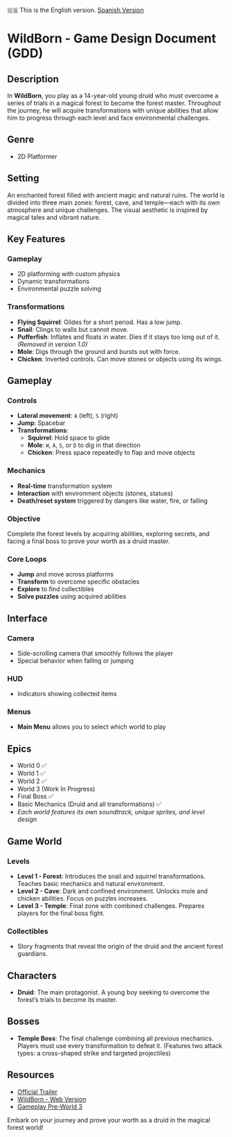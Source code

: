 🇬🇧 This is the English version. [Spanish Version](README.es.md)

# WildBorn - Game Design Document (GDD)

## Description
In **WildBorn**, you play as a 14-year-old young druid who must overcome a series of trials in a magical forest to become the forest master. Throughout the journey, he will acquire transformations with unique abilities that allow him to progress through each level and face environmental challenges.

## Genre
- 2D Platformer

## Setting
An enchanted forest filled with ancient magic and natural ruins. The world is divided into three main zones: forest, cave, and temple—each with its own atmosphere and unique challenges. The visual aesthetic is inspired by magical tales and vibrant nature.

## Key Features

### Gameplay
- 2D platforming with custom physics
- Dynamic transformations
- Environmental puzzle solving

### Transformations
- **Flying Squirrel**: Glides for a short period. Has a low jump.
- **Snail**: Clings to walls but cannot move.
- **Pufferfish**: Inflates and floats in water. Dies if it stays too long out of it. *(Removed in version 1.0)*
- **Mole**: Digs through the ground and bursts out with force.
- **Chicken**: Inverted controls. Can move stones or objects using its wings.

## Gameplay

### Controls
- **Lateral movement**: `A` (left), `S` (right)
- **Jump**: Spacebar
- **Transformations**:
  - **Squirrel**: Hold space to glide
  - **Mole**: `W`, `A`, `S`, or `D` to dig in that direction
  - **Chicken**: Press space repeatedly to flap and move objects

### Mechanics
- **Real-time** transformation system
- **Interaction** with environment objects (stones, statues)
- **Death/reset system** triggered by dangers like water, fire, or falling

### Objective
Complete the forest levels by acquiring abilities, exploring secrets, and facing a final boss to prove your worth as a druid master.

### Core Loops
- **Jump** and move across platforms
- **Transform** to overcome specific obstacles
- **Explore** to find collectibles
- **Solve puzzles** using acquired abilities

## Interface

### Camera
- Side-scrolling camera that smoothly follows the player
- Special behavior when falling or jumping

### HUD
- Indicators showing collected items

### Menus
- **Main Menu** allows you to select which world to play

## Epics
- World 0 ✅  
- World 1 ✅  
- World 2 ✅  
- World 3 (Work In Progress)  
- Final Boss ✅  
- Basic Mechanics (Druid and all transformations) ✅  
- *Each world features its own soundtrack, unique sprites, and level design*

## Game World

### Levels
- **Level 1 - Forest**: Introduces the snail and squirrel transformations. Teaches basic mechanics and natural environment.
- **Level 2 - Cave**: Dark and confined environment. Unlocks mole and chicken abilities. Focus on puzzles increases.
- **Level 3 - Temple**: Final zone with combined challenges. Prepares players for the final boss fight.

### Collectibles
- Story fragments that reveal the origin of the druid and the ancient forest guardians.

## Characters
- **Druid**: The main protagonist. A young boy seeking to overcome the forest’s trials to become its master.

## Bosses
- **Temple Boss**: The final challenge combining all previous mechanics. Players must use every transformation to defeat it. (Features two attack types: a cross-shaped strike and targeted projectiles)

## Resources

- [Official Trailer](https://youtu.be/eN2waxP5t7Q)  
- [WildBorn - Web Version](https://pedroamp22.github.io/Wildborn/)  
- [Gameplay Pre-World 3](https://youtu.be/8-qKWgo8lrM)

Embark on your journey and prove your worth as a druid in the magical forest world!

